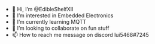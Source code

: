 - 👋 Hi, I’m @EdibleShelfXII
- 👀 I’m interested in Embedded Electronics
- 🌱 I’m currently learning MQTT
- 💞️ I’m looking to collaborate on fun stuff
- 📫 How to reach me message on discord lui5468#7245

<!---
EdibleShelfXII/EdibleShelfXII is a ✨ special ✨ repository because its `README.md` (this file) appears on your GitHub profile.
You can click the Preview link to take a look at your changes.
--->
